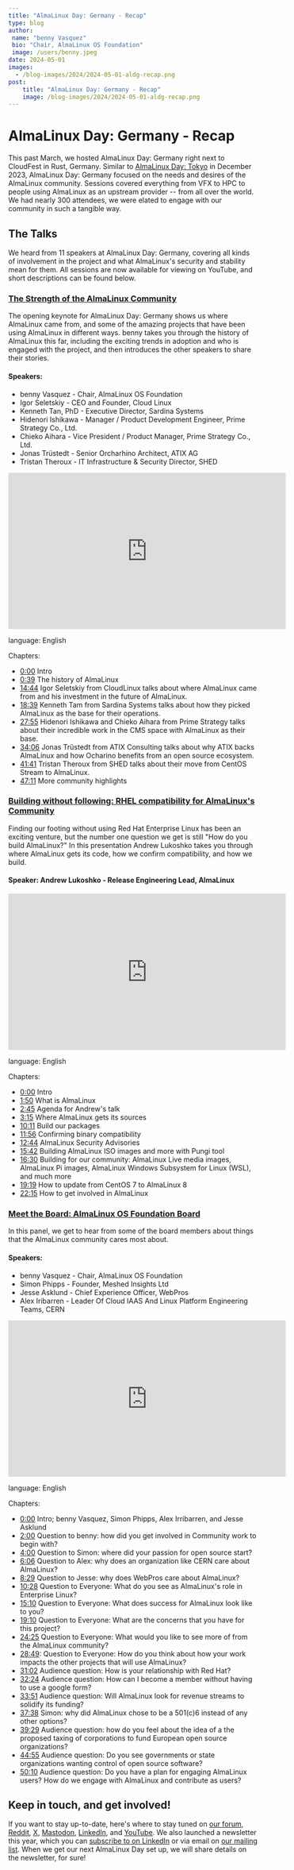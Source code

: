 ```yaml
---
title: "AlmaLinux Day: Germany - Recap"
type: blog
author: 
 name: "benny Vasquez"
 bio: "Chair, AlmaLinux OS Foundation"
 image: /users/benny.jpeg
date: 2024-05-01
images:
  - /blog-images/2024/2024-05-01-aldg-recap.png
post: 
    title: "AlmaLinux Day: Germany - Recap"
    image: /blog-images/2024/2024-05-01-aldg-recap.png
---
```


# AlmaLinux Day: Germany - Recap

This past March, we hosted AlmaLinux Day: Germany right next to CloudFest in Rust, Germany. Similar to [AlmaLinux Day: Tokyo](https://almalinux.org/blog/2024-02-01-aldt-recap/) in December 2023, AlmaLinux Day: Germany focused on the needs and desires of the AlmaLinux community. Sessions covered everything from VFX to HPC to people using AlmaLinux as an upstream provider -- from all over the world. We had nearly 300 attendees, we were elated to engage with our community in such a tangible way.

## The Talks

We heard from 11 speakers at AlmaLinux Day: Germany, covering all kinds of involvement in the project and what AlmaLinux's security and stability mean for them. All sessions are now available for viewing on YouTube, and short descriptions can be found below. 

### <u>The Strength of the AlmaLinux Community</u>

The opening keynote for AlmaLinux Day: Germany shows us where AlmaLinux came from, and some of the amazing projects that have been using AlmaLinux in different ways. benny takes you through the history of AlmaLinux this far, including the exciting trends in adoption and who is engaged with the project, and then introduces the other speakers to share their stories.

#### Speakers: 
* benny Vasquez - Chair, AlmaLinux OS Foundation
* Igor Seletskiy - CEO and Founder, Cloud Linux
* Kenneth Tan, PhD - Executive Director, Sardina Systems
* Hidenori Ishikawa - Manager / Product Development Engineer, Prime Strategy Co., Ltd.
* Chieko Aihara - Vice President / Product Manager, Prime Strategy Co., Ltd.
* Jonas Trüstedt - Senior Orcharhino Architect, ATIX AG
* Tristan Theroux - IT Infrastructure & Security Director, SHED

<iframe width="560" height="315" src="https://www.youtube.com/embed/P9pO0fPGVeo?si=P1rxAe4LWHywXQq2" title="YouTube video player" frameborder="0" allow="accelerometer; autoplay; clipboard-write; encrypted-media; gyroscope; picture-in-picture; web-share" referrerpolicy="strict-origin-when-cross-origin" allowfullscreen></iframe>

language: English

Chapters: 
* [0:00](https://www.youtube.com/watch?v=P9pO0fPGVeo&t=0s) Intro
* [0:39](https://www.youtube.com/watch?v=P9pO0fPGVeo&t=39s) The history of AlmaLinux
* [14:44](https://www.youtube.com/watch?v=P9pO0fPGVeo&t=884s) Igor Seletskiy from CloudLinux talks about where AlmaLinux came from and his investment in the future of AlmaLinux.
* [18:39](https://www.youtube.com/watch?v=P9pO0fPGVeo&t=1119s) Kenneth Tam from Sardina Systems talks about how they picked AlmaLinux as the base for their operations.
* [27:55](https://www.youtube.com/watch?v=P9pO0fPGVeo&t=1675s) Hidenori Ishikawa and Chieko Aihara from Prime Strategy talks about their incredible work in the CMS space with AlmaLinux as their base.
* [34:06](https://www.youtube.com/watch?v=P9pO0fPGVeo&t=2046s) Jonas Trüstedt from ATIX Consulting talks about why ATIX backs AlmaLinux and how Ocharino benefits from an open source ecosystem.
* [41:41](https://www.youtube.com/watch?v=P9pO0fPGVeo&t=2501s) Tristan Theroux from SHED talks about their move from CentOS Stream to AlmaLinux.
* [47:11](https://www.youtube.com/watch?v=P9pO0fPGVeo&t=2831s) More community highlights

### <u>Building without following: RHEL compatibility for AlmaLinux's Community</u>

Finding our footing without using Red Hat Enterprise Linux has been an exciting venture, but the number one question we get is still "How do you build AlmaLinux?" In this presentation Andrew Lukoshko takes you through where AlmaLinux gets its code, how we confirm compatibility, and how we build.

#### Speaker: Andrew Lukoshko - Release Engineering Lead, AlmaLinux

<iframe width="560" height="315" src="https://www.youtube.com/embed/aMvI5E9-LYI?si=O0bGPgYavKHagx1b" title="YouTube video player" frameborder="0" allow="accelerometer; autoplay; clipboard-write; encrypted-media; gyroscope; picture-in-picture; web-share" referrerpolicy="strict-origin-when-cross-origin" allowfullscreen></iframe>

language: English

Chapters: 
* [0:00](https://www.youtube.com/watch?v=aMvI5E9-LYI&list=PLqKzWfm6zyltcA6vEbRAD92AJEH3bnr_q&index=2&t=0s) Intro
* [1:50](https://www.youtube.com/watch?v=aMvI5E9-LYI&list=PLqKzWfm6zyltcA6vEbRAD92AJEH3bnr_q&index=2&t=110s) What is AlmaLinux
* [2:45](https://www.youtube.com/watch?v=aMvI5E9-LYI&list=PLqKzWfm6zyltcA6vEbRAD92AJEH3bnr_q&index=2&t=165s) Agenda for Andrew's talk
* [3:15](https://www.youtube.com/watch?v=aMvI5E9-LYI&list=PLqKzWfm6zyltcA6vEbRAD92AJEH3bnr_q&index=2&t=195s) Where AlmaLinux gets its sources
* [10:11](https://www.youtube.com/watch?v=aMvI5E9-LYI&list=PLqKzWfm6zyltcA6vEbRAD92AJEH3bnr_q&index=2&t=611s) Build our packages
* [11:56](https://www.youtube.com/watch?v=aMvI5E9-LYI&list=PLqKzWfm6zyltcA6vEbRAD92AJEH3bnr_q&index=2&t=716s) Confirming binary compatibility
* [12:44](https://www.youtube.com/watch?v=aMvI5E9-LYI&list=PLqKzWfm6zyltcA6vEbRAD92AJEH3bnr_q&index=2&t=764s) AlmaLinux Security Advisories
* [15:42](https://www.youtube.com/watch?v=aMvI5E9-LYI&list=PLqKzWfm6zyltcA6vEbRAD92AJEH3bnr_q&index=2&t=942s) Building AlmaLinux ISO images and more with Pungi tool
* [16:30](https://www.youtube.com/watch?v=aMvI5E9-LYI&list=PLqKzWfm6zyltcA6vEbRAD92AJEH3bnr_q&index=2&t=990s) Building for our community: AlmaLinux Live media images, AlmaLinux Pi images, AlmaLinux Windows Subsystem for Linux (WSL), and much more
* [19:19](https://www.youtube.com/watch?v=aMvI5E9-LYI&list=PLqKzWfm6zyltcA6vEbRAD92AJEH3bnr_q&index=2&t=1159s) How to update from CentOS 7 to AlmaLinux 8
* [22:15](https://www.youtube.com/watch?v=aMvI5E9-LYI&list=PLqKzWfm6zyltcA6vEbRAD92AJEH3bnr_q&index=2&t=1335s) How to get involved in AlmaLinux

### <u>Meet the Board: AlmaLinux OS Foundation Board</u>

In this panel, we get to hear from some of the board members about things that the AlmaLinux community cares most about.

#### Speakers: 

* benny Vasquez - Chair, AlmaLinux OS Foundation
* Simon Phipps - Founder, Meshed Insights Ltd
* Jesse Asklund - Chief Experience Officer, WebPros
* Alex Iribarren - Leader Of Cloud IAAS And Linux Platform Engineering Teams, CERN

<iframe width="560" height="315" src="https://www.youtube.com/embed/PP3OPvmUwTs?si=47Kuq4JxpfzlXkSC" title="YouTube video player" frameborder="0" allow="accelerometer; autoplay; clipboard-write; encrypted-media; gyroscope; picture-in-picture; web-share" referrerpolicy="strict-origin-when-cross-origin" allowfullscreen></iframe>

language: English

Chapters: 
* [0:00](https://www.youtube.com/watch?v=PP3OPvmUwTs&list=PLqKzWfm6zyltcA6vEbRAD92AJEH3bnr_q&index=3&t=0s) Intro; benny Vasquez, Simon Phipps, Alex Irribarren, and Jesse Asklund
* [2:00](https://www.youtube.com/watch?v=PP3OPvmUwTs&list=PLqKzWfm6zyltcA6vEbRAD92AJEH3bnr_q&index=3&t=120s) Question to benny: how did you get involved in Community work to begin with?
* [4:00](https://www.youtube.com/watch?v=PP3OPvmUwTs&list=PLqKzWfm6zyltcA6vEbRAD92AJEH3bnr_q&index=3&t=240s) Question to Simon: where did your passion for open source start?
* [6:06](https://www.youtube.com/watch?v=PP3OPvmUwTs&list=PLqKzWfm6zyltcA6vEbRAD92AJEH3bnr_q&index=3&t=366s) Question to Alex: why does an organization like CERN care about AlmaLinux?
* [8:29](https://www.youtube.com/watch?v=PP3OPvmUwTs&list=PLqKzWfm6zyltcA6vEbRAD92AJEH3bnr_q&index=3&t=509s) Question to Jesse: why does WebPros care about AlmaLinux?
* [10:28](https://www.youtube.com/watch?v=PP3OPvmUwTs&list=PLqKzWfm6zyltcA6vEbRAD92AJEH3bnr_q&index=3&t=628s) Question to Everyone: What do you see as AlmaLinux's role in Enterprise Linux?
* [15:10](https://www.youtube.com/watch?v=PP3OPvmUwTs&list=PLqKzWfm6zyltcA6vEbRAD92AJEH3bnr_q&index=3&t=910s) Question to Everyone: What does success for AlmaLinux look like to you?
* [19:10](https://www.youtube.com/watch?v=PP3OPvmUwTs&list=PLqKzWfm6zyltcA6vEbRAD92AJEH3bnr_q&index=3&t=1150s) Question to Everyone: What are the concerns that you have for this project?
* [24:25](https://www.youtube.com/watch?v=PP3OPvmUwTs&list=PLqKzWfm6zyltcA6vEbRAD92AJEH3bnr_q&index=3&t=1465s) Question to Everyone: What would you like to see more of from the AlmaLinux community?
* [28:49](https://www.youtube.com/watch?v=PP3OPvmUwTs&list=PLqKzWfm6zyltcA6vEbRAD92AJEH3bnr_q&index=3&t=1729s): Question to Everyone: How do you think about how your work impacts the other projects that will use AlmaLinux?
* [31:02](https://www.youtube.com/watch?v=PP3OPvmUwTs&list=PLqKzWfm6zyltcA6vEbRAD92AJEH3bnr_q&index=3&t=1862s) Audience question: How is your relationship with Red Hat?
* [32:24](https://www.youtube.com/watch?v=PP3OPvmUwTs&list=PLqKzWfm6zyltcA6vEbRAD92AJEH3bnr_q&index=3&t=1944s) Audience question: How can I become a member without having to use a google form?
* [33:51](https://www.youtube.com/watch?v=PP3OPvmUwTs&list=PLqKzWfm6zyltcA6vEbRAD92AJEH3bnr_q&index=3&t=2031s) Audience question: Will AlmaLinux look for revenue streams to solidify its funding?
* [37:38](https://www.youtube.com/watch?v=PP3OPvmUwTs&list=PLqKzWfm6zyltcA6vEbRAD92AJEH3bnr_q&index=3&t=2258s) Simon: why did AlmaLinux chose to be a 501(c)6 instead of any other options?
* [39:29](https://www.youtube.com/watch?v=PP3OPvmUwTs&list=PLqKzWfm6zyltcA6vEbRAD92AJEH3bnr_q&index=3&t=2369s) Audience question: how do you feel about the idea of a the proposed taxing of corporations to fund European open source organizations?
* [44:55](https://www.youtube.com/watch?v=PP3OPvmUwTs&list=PLqKzWfm6zyltcA6vEbRAD92AJEH3bnr_q&index=3&t=2695s) Audience question: Do you see governments or state organizations wanting control of open source software?
* [50:10](https://www.youtube.com/watch?v=PP3OPvmUwTs&list=PLqKzWfm6zyltcA6vEbRAD92AJEH3bnr_q&index=3&t=3010s) Audience question: Do you have a plan for engaging AlmaLinux users? How do we engage with AlmaLinux and contribute as users?

## Keep in touch, and get involved!

If you want to stay up-to-date, here's where to stay tuned on [our forum](https://forums.almalinux.org/), [Reddit](https://www.reddit.com/r/AlmaLinux/), [X](https://twitter.com/AlmaLinux), [Mastodon](https://fosstodon.org/@almalinux/), [LinkedIn](https://www.linkedin.com/company/80320905/), and [YouTube](https://www.youtube.com/channel/UCt9lpkqUPp1FUEi9uqVlPQA). We also launched a newsletter this year, which you can [subscribe to on LinkedIn](https://www.linkedin.com/newsletters/almalinux-news-7123058222835376128/) or via email on [our mailing list](https://lists.almalinux.org/postorius/lists/newsletters.lists.almalinux.org/). When we get our next AlmaLinux Day set up, we will share details on the newsletter, for sure!